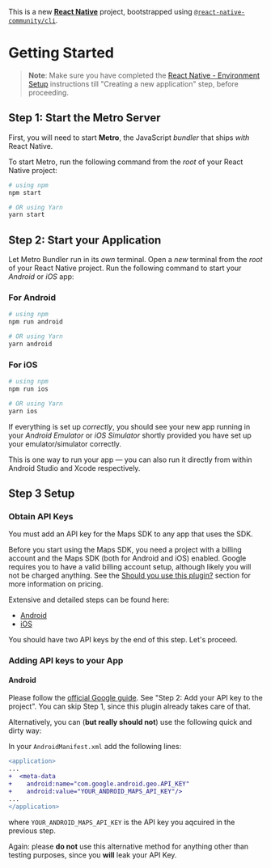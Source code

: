 This is a new [**React Native**](https://reactnative.dev) project, bootstrapped using [`@react-native-community/cli`](https://github.com/react-native-community/cli).

# Getting Started

>**Note**: Make sure you have completed the [React Native - Environment Setup](https://reactnative.dev/docs/environment-setup) instructions till "Creating a new application" step, before proceeding.

## Step 1: Start the Metro Server

First, you will need to start **Metro**, the JavaScript _bundler_ that ships _with_ React Native.

To start Metro, run the following command from the _root_ of your React Native project:

```bash
# using npm
npm start

# OR using Yarn
yarn start
```

## Step 2: Start your Application

Let Metro Bundler run in its _own_ terminal. Open a _new_ terminal from the _root_ of your React Native project. Run the following command to start your _Android_ or _iOS_ app:

### For Android

```bash
# using npm
npm run android

# OR using Yarn
yarn android
```

### For iOS

```bash
# using npm
npm run ios

# OR using Yarn
yarn ios
```

If everything is set up _correctly_, you should see your new app running in your _Android Emulator_ or _iOS Simulator_ shortly provided you have set up your emulator/simulator correctly.

This is one way to run your app — you can also run it directly from within Android Studio and Xcode respectively.

## Step 3 Setup

### Obtain API Keys

You must add an API key for the Maps SDK to any app that uses the SDK.

Before you start using the Maps SDK, you need a project with a billing account and the Maps SDK (both for Android and iOS) enabled. Google requires you to have a valid billing account setup, although likely you will not be charged anything. See the [Should you use this plugin?](about/should-you-use-this-plugin.md) section for more information on pricing.

Extensive and detailed steps can be found here:

- [Android](https://developers.google.com/maps/documentation/android-sdk/get-api-key)
- [iOS](https://developers.google.com/maps/documentation/ios-sdk/get-api-key)

You should have two API keys by the end of this step. Let's proceed.

### Adding API keys to your App

#### Android

Please follow the [official Google guide](https://developers.google.com/maps/documentation/android-sdk/config#step_2_add_your_api_key_to_the_project). See "Step 2: Add your API key to the project". You can skip Step 1, since this plugin already takes care of that.

Alternatively, you can (**but really should not**) use the following quick and dirty way:

In your `AndroidManifest.xml` add the following lines:

```diff
<application>
...
+  <meta-data
+    android:name="com.google.android.geo.API_KEY"
+    android:value="YOUR_ANDROID_MAPS_API_KEY"/>
...
</application>
```

where `YOUR_ANDROID_MAPS_API_KEY` is the API key you aqcuired in the previous step.

Again: please **do not** use this alternative method for anything other than testing purposes, since you **will** leak your API Key.